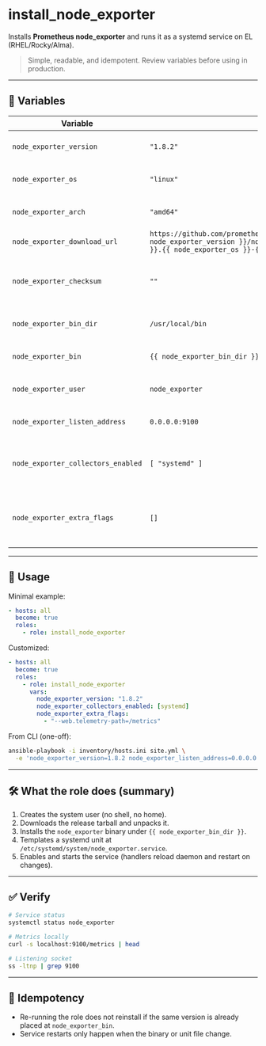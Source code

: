 # install_node_exporter

Installs **Prometheus node_exporter** and runs it as a systemd service on EL (RHEL/Rocky/Alma).

> Simple, readable, and idempotent. Review variables before using in production.

---

## 🔧 Variables

<!-- HTML table for crisp rendering on GitHub -->
<table>
  <thead>
    <tr>
      <th>Variable</th>
      <th>Default</th>
      <th>Description</th>
    </tr>
  </thead>
  <tbody>
    <tr><td><code>node_exporter_version</code></td><td><code>"1.8.2"</code></td><td>Node Exporter version to install.</td></tr>
    <tr><td><code>node_exporter_os</code></td><td><code>"linux"</code></td><td>OS label used in the release tarball name.</td></tr>
    <tr><td><code>node_exporter_arch</code></td><td><code>"amd64"</code></td><td>Arch label used in the release tarball name.</td></tr>
    <tr><td><code>node_exporter_download_url</code></td><td><code>https://github.com/prometheus/node_exporter/releases/download/v{{ node_exporter_version }}/node_exporter-{{ node_exporter_version }}.{{ node_exporter_os }}-{{ node_exporter_arch }}.tar.gz</code></td><td>Release tarball URL.</td></tr>
    <tr><td><code>node_exporter_checksum</code></td><td><code>""</code></td><td>Optional checksum (e.g. <code>sha256:…</code>) to verify the download.</td></tr>
    <tr><td><code>node_exporter_bin_dir</code></td><td><code>/usr/local/bin</code></td><td>Destination directory for the binary.</td></tr>
    <tr><td><code>node_exporter_bin</code></td><td><code>{{ node_exporter_bin_dir }}/node_exporter</code></td><td>Full path for the installed binary.</td></tr>
    <tr><td><code>node_exporter_user</code></td><td><code>node_exporter</code></td><td>System user to run the service.</td></tr>
    <tr><td><code>node_exporter_listen_address</code></td><td><code>0.0.0.0:9100</code></td><td>Listen address for metrics endpoint.</td></tr>
    <tr><td><code>node_exporter_collectors_enabled</code></td><td><code>[ "systemd" ]</code></td><td>Collectors to enable (appended as <code>--collector.&lt;name&gt;</code>).</td></tr>
    <tr><td><code>node_exporter_extra_flags</code></td><td><code>[]</code></td><td>Additional flags appended to ExecStart (e.g. <code>--web.telemetry-path=/metrics</code>).</td></tr>
  </tbody>
</table>

---

## 🚀 Usage

Minimal example:
```yaml
- hosts: all
  become: true
  roles:
    - role: install_node_exporter
```

Customized:
```yaml
- hosts: all
  become: true
  roles:
    - role: install_node_exporter
      vars:
        node_exporter_version: "1.8.2"
        node_exporter_collectors_enabled: [systemd]
        node_exporter_extra_flags:
          - "--web.telemetry-path=/metrics"
```

From CLI (one-off):
```bash
ansible-playbook -i inventory/hosts.ini site.yml \
  -e 'node_exporter_version=1.8.2 node_exporter_listen_address=0.0.0.0:9100'
```

---

## 🛠 What the role does (summary)

1. Creates the system user (no shell, no home).  
2. Downloads the release tarball and unpacks it.  
3. Installs the `node_exporter` binary under `{{ node_exporter_bin_dir }}`.  
4. Templates a systemd unit at `/etc/systemd/system/node_exporter.service`.  
5. Enables and starts the service (handlers reload daemon and restart on changes).

---

## ✅ Verify

```bash
# Service status
systemctl status node_exporter

# Metrics locally
curl -s localhost:9100/metrics | head

# Listening socket
ss -ltnp | grep 9100
```

---

## 🧪 Idempotency

- Re-running the role does not reinstall if the same version is already placed at `node_exporter_bin`.  
- Service restarts only happen when the binary or unit file change.
